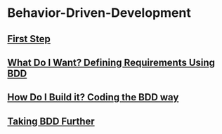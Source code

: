 # Behavior-Driven-Development

## [First Step](/contents/part1.md)

## [What Do I Want? Defining Requirements Using BDD](/contents/part2.md)

## [How Do I Build it? Coding the BDD way](/contents/part3.md)

## [Taking BDD Further](/contents/part4.md)
